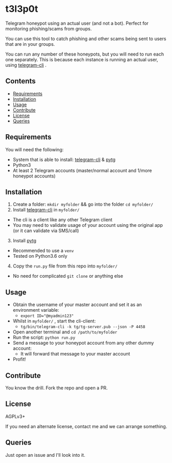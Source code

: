 # t3l3p0t
Telegram honeypot using an actual user (and not a bot). Perfect for monitoring phishing/scams from groups.

You can use this tool to catch phishing and other scams being sent to users that are in your groups.

You can run any number of these honeypots, but you will need to run each one separately. This is because each instance is running an actual user, using [telegram-cli](https://github.com/vysheng/tg) .

## Contents
 * [Requirements](#requirements)
 * [Installation](#install)
 * [Usage](#usage)
 * [Contribute](#contribute)
 * [License](#license)
 * [Queries](#support)

## Requirements

You will need the following:

 * System that is able to install: [telegram-cli](https://github.com/vysheng/tg) & [pytg](https://github.com/luckydonald/pytg)
 * Python3
 * At least 2 Telegram accounts (master/normal account and 1/more honeypot accounts)
 
## Installation

 1. Create a folder: `mkdir myfolder` && go into the folder `cd myfolder/`
 2. Install [telegram-cli](https://github.com/vysheng/tg#installation) in `myfolder/`
   * The cli is a client like any other Telegram client
   * You may need to validate usage of your account using the original app (or it can validate via SMS/call)
 3. Install [pytg](https://github.com/luckydonald/pytg#install)
   * Recommended to use a `venv`
   * Tested on Python3.6 only
 4. Copy the `run.py` file from this repo into `myfolder/`
   * No need for complicated `git clone` or anything else
   
## Usage

 * Obtain the username of your master account and set it as an environment variable:
   * `export ID="@myadmin123"`
 * Whilst in `myfolder/` , start the cli-client:
   * `tg/bin/telegram-cli -k tg/tg-server.pub --json -P 4458`
 * Open another terminal and `cd /path/to/myfolder`
 * Run the script: `python run.py`
 * Send a message to your honeypot account from any other dummy account:
   * It will forward that message to your master account
 * Profit!
 
## Contribute

You know the drill. Fork the repo and open a PR.

## License

AGPLv3+

If you need an alternate license, contact me and we can arrange something.

## Queries

Just open an issue and I'll look into it.
